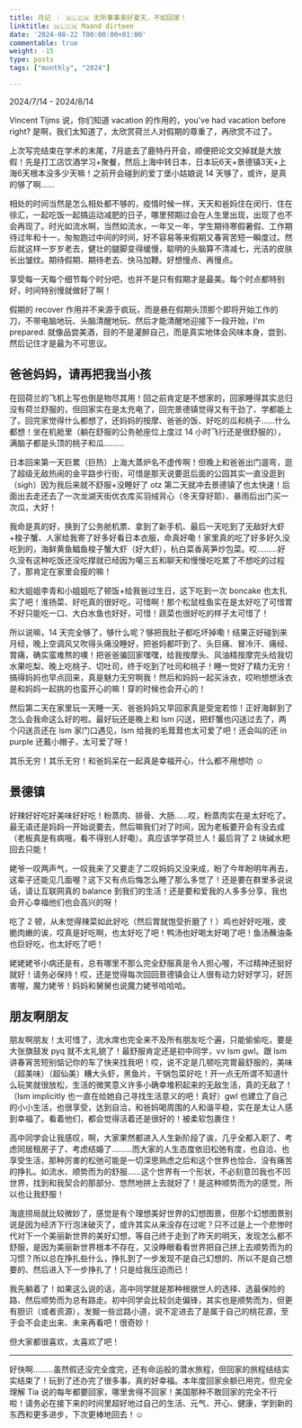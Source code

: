 ```yaml
---
title: 月记 ｜ 🇳🇱🇨🇳 无所事事美好夏天，不如回家！
linktitle: 🇳🇱🇨🇳 Maand dirteen
date: '2024-08-22 T00:00:00+01:00'
commentable: true
weight: -15
type: posts
tags: ["monthly", "2024"]

---
```


2024/7/14 - 2024/8/14

Vincent Tijms 说，你们知道 vacation 的作用的，you've had vacation before right? 是啊，我们太知道了，太欣赏荷兰人对假期的尊重了，再欣赏不过了。

上次写完结束在学术的末尾，7月底去了鹿特丹开会，顺便把论文交掉就是大放假！先是打工店饮酒学习+聚餐，然后上海中转日本，日本玩6天+景德镇3天+上海6天根本没多少天嘛！之前开会碰到的爱丁堡小姑娘说 14 天够了，或许，是真的够了啊……

相处的时间当然是怎么相处都不够的，疫情时候一样，天天和爸妈住在闵行、住在徐汇，一起吃饭一起搞运动减肥的日子，哪里预期过会在人生里出现，出现了也不会再现了。时光如流水啊，当然如流水，一年又一年，学生期待寒假暑假、工作期待过年和十一，匆匆跑过中间的时间，好不容易等来假期又春宵苦短一瞬度过。然后就这样一岁岁老去，健壮的腿脚变得缓慢，聪明的头脑算不清减七，光洁的皮肤长出皱纹。期待假期、期待老去、快马加鞭。好想慢点、再慢点。

享受每一天每个细节每个时分吧，也并不是只有假期才是最美。每个时点都特别好，时间特别慢就做好了啊！

假期的 recover 作用并不来源于疯玩，而是悬在假期头顶那个即将开始工作的刀，不带电脑地玩、头脑清醒地玩、然后才能清醒地迎接下一段开始，I'm prepared. 就像品尝美酒，目的不是灌醉自己，而是真实地体会风味本身，尝到、然后记住才是最为不可思议。


##  爸爸妈妈，请再把我当小孩

在回荷兰的飞机上写也倒是物尽其用！回之前肯定是不想家的，回家睡得其实总归没有荷兰舒服的，但回家实在是太充电了，回完景德镇觉得又有干劲了、学都能上了。回完家觉得什么都想了，还妈妈的按摩、爸爸的饭、好吃的瓜和桃子……什么都想！坐在机舱里（躺在舒服的公务舱座位上度过 14 小时飞行还是很舒服的），满脑子都是头顶的桃子和瓜………

日本回来第一天巨累（巨热）上海大蒸炉名不虚传啊！但晚上和爸爸出门遛弯，逛了超级无敌热闹的金平路步行街，可惜是那天说要逛后面的公园其实一直没逛到（sigh）因为我后来就不舒服+没睡好了 otz 第二天就冲去景德镇了也太快速！后面出去走还去了一次龙湖天街优衣库买羽绒背心（冬天穿好耶）、暴雨后出门买一次瓜，大好！

我命是真的好，换到了公务舱机票、拿到了新手机、最后一天吃到了无敌好大虾+梭子蟹、人家给我寄了好多好看日本衣服，命真好嘞！家里真的吃了好多好久没吃到的，海鲜黄鱼鲳鱼梭子蟹大虾（好大虾），杭白菜香莴笋炒包菜。哎………好久没有这种吃饭还没吃撑就已经因为噶三五和聊天和慢慢吃吃累了不想吃的过程了，那肯定在家里会瘦的嘛！

和大姐姐李青和小姐姐吃了顿饭+给我爸过生日，这下吃到一次 boncake 也太扎实了吧！淮扬菜、好吃真的很好吃，可惜啊！那个松鼠桂鱼实在是太好吃了可惜胃不好只能吃一口、大白水鱼也好好，可惜！蔬菜也很好吃的样子太可惜了！

所以说嘛，14 天完全够了，够什么呢？够把我肚子都吃坏掉嘞！结果正好碰到来月经，晚上空调风又吹得头痛没睡好，把爸妈都吓到了、头巨痛、冒冷汗、痛经、胃痛，确实蛮难熬的噢！把爸爸骗回家嘿嘿，给我按摩头、风油精按摩完头给我切水果吃梨、晚上吃桃子、切吐司，终于吃到了吐司和桃子！睡一觉好了精力无穷！搞得妈妈也早点回来，真是魅力无穷啊我！然后和妈妈一起买泳衣，哎哟想想泳衣是和妈妈一起挑的也蛮开心的嘛！穿的时候也会开心的！

然后第二天在家里玩一天睡一天、爸爸妈妈又早回家真是受宠若惊！正好海鲜到了怎么会我命这么好的啦。最好玩还是晚上和 lsm 闪送，把虾蟹也闪送过去了，两个闪送员还在 lsm 家门口遇见，lsm 给我的毛茸茸也太可爱了吧！还会叫的还 in purple 还戴小帽子，太可爱了呀！

其乐无穷！其乐无穷！和爸妈呆在一起真是幸福开心，什么都不用想叻 ☺️


##  景德镇

好辣好好吃好美味好好吃！粉蒸肉、排骨、大肠……哎，粉蒸肉实在是太好吃了。最无语还是妈妈一开始说要去，然后嘛我们对了时间，因为老板要开会有没去成（老板真是有病哦，看不得别人好嘞）。真应该学学荷兰人！最后背了 2 块碱水粑回去只能！

姥爷一叹两声气，一叹我来了又要走了二叹妈妈又没来成，盼了今年盼明年再去，这辈子还能见几面喔？这下又有点后悔怎么睡了那么多觉了！还是要在群里多说说话，请让互联网真的 balance 到我们的生活！还是要和爱我的人多多分享，我也会开心幸福他们也会高兴的呀！

吃了 2 顿，从未觉得辣菜如此好吃（然后胃就饱受折磨了！）鸡也好好吃哦，皮脆肉嫩的诶，哎真是好吃啊，也太好吃了吧！鸭汤也好喝太好喝了吧！鱼汤蘸油条也巨好吃，也太好吃了吧！

姥姥姥爷小病还是有，总有哪里不那么完全舒服真是令人担心喔，不过精神还挺好就好！请务必保持！哎，还是觉得每次回回景德镇会让人很有动力好好学习，好厉害喔，魔力姥爷！妈妈和舅舅也说魔力姥爷哈哈哈。


##  朋友啊朋友

朋友啊朋友！太可惜了，流水席也完全来不及所有朋友吃个遍，只能偷偷吃，要是大张旗鼓发 pyq 就不太礼貌了！最舒服肯定还是初中同学，vv lsm gwl。跟 lsm 讲春宵苦短别惦记你的车了快来找我吧！哎，说不定是几顿吃完胃最舒服的，美味（超美味）（超仙美）糟大头虾，黑鱼片，干锅包菜好吃！开一点无所谓不知道什么玩笑就很放松，生活的微笑意义许多小确幸堆积起来的无敌生活，真的无敌了！（lsm implicitly 也一直在给她自己寻找生活意义的吧！真好）gwl 也建立了自己的小小生活，也很享受，达到自洽，和爸妈喝周围的人和谐平稳，实在是太让人感到幸福了。看着他们，都会觉得活着还是很好的！被柔软包裹住！

高中同学会让我感叹，啊，大家果然都进入人生新阶段了诶，几乎全都入职了、考虑同居租房子了、考虑结婚了………而大家的人生态度依旧松弛有度，也自洽、也享受生活，那种厉害的松弛可能是一切深思熟虑之后和这个世界也恰合、没有痛苦的挣扎。如流水、顺势而为的舒服……这个世界有一个形状，不必刻意凹我也不凹世界，找到和我契合的那部分、悠然地拼上去就好了！是这种顺势而为的感觉，所以也让我舒服！

海底捞局就比较微妙了，感觉是有个理想美好世界的幻想图景，但那个幻想图景别说是因为经济下行泡沫破灭了，或许其实从来没存在过呢？只不过是上一个悲惨时代对下一个美丽新世界的美好幻想，等自己终于走到了昨天的明天，发现怎么都不舒服，是因为美丽新世界根本不存在，又没睁眼看看世界把自己拼上去顺势而为的习惯？所以总在挣扎些什么，挣扎到了一步发现不是自己幻想的、所以不是自己想要的、然后进入下一步挣扎了！只是给我压迫而已！

我先躺着了！如果这么说的话，高中同学就是那种根据世人的选择、选最保险的路、然后顺势而为总有路走。初中同学会比较剑走偏锋，其实也是顺势而为，但更有胆识（或者资源），发掘一些岔路小道，说不定进去了是属于自己的桃花源，至于会不会走出来、未来再看吧！很奇妙！

但大家都很喜欢，太喜欢了吧！

---

好快啊………虽然假还没完全度完，还有命运般的潜水旅程，但回家的旅程结结实实结束了！玩到了还办完了很多事，真的好幸福。本年度回家余额已用完，但完全理解 Tia 说的每年都要回家，哪里舍得不回家！美国那种不敢回家的完全不行啦！请务必在接下来的时间里超好地过自己的生活、元气、开心、健康，学到新的东西和更多进步，下次更棒地回去！☺️